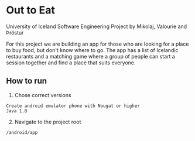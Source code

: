 # Out to Eat 

University of Iceland Software Engineering Project by Mikolaj, Valourie and Þröstur 
  
For this project we are building an app for those who are looking for a place to buy food, but don't know where to go. 
The app has a list of Icelandic restaurants and a matching game where a group of people can start a session together and find a place that suits everyone. 

## How to run
1. Chose correct versions 
```
Create android emulator phone with Nougat or higher
Java 1.8
```
2. Navigate to the project root
```
/android/app
```
